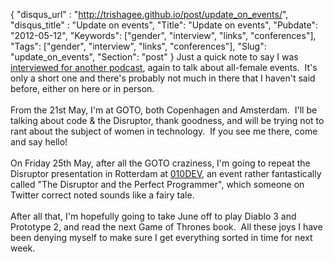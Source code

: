 {
 "disqus_url" : "http://trishagee.github.io/post/update_on_events/",
 "disqus_title" : "Update on events",
 "Title": "Update on events",
 "Pubdate": "2012-05-12",
 "Keywords": ["gender", "interview", "links", "conferences"],
 "Tags": ["gender", "interview", "links", "conferences"],
 "Slug": "update_on_events",
 "Section": "post"
}
Just a quick note to say I was <a href="http://www.star107.co.uk/podcasts/the-app-show/show-13-podcast.mp3">interviewed for another podcast</a>, again to talk about all-female events. &nbsp;It's only a short one and there's probably not much in there that I haven't said before, either on here or in person.<br /><br />From the 21st May, I'm at GOTO, both Copenhagen and Amsterdam. &nbsp;I'll be talking about code &amp; the Disruptor, thank goodness, and will be trying not to rant about the subject of women in technology. &nbsp;If you see me there, come and say hello!<br /><br />On Friday 25th May, after all the GOTO craziness, I'm going to repeat the Disruptor presentation in Rotterdam at <a href="http://010dev.nl/">010DEV</a>, an event rather fantastically called "The Disruptor and the Perfect Programmer", which someone on Twitter correct noted sounds like a fairy tale.<br /><br />After all that, I'm hopefully going to take June off to play Diablo 3 and Prototype 2, and read the next Game of Thrones book. &nbsp;All these joys I have been denying myself to make sure I get everything sorted in time for next week.
